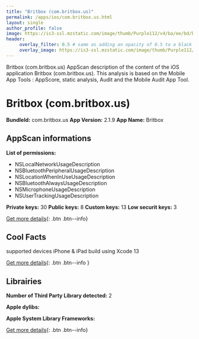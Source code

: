```yaml
---
title: "Britbox (com.britbox.us)"
permalink: /apps/ios/com.britbox.us.html
layout: single
author_profile: false
image: https://is3-ssl.mzstatic.com/image/thumb/Purple112/v4/ba/ee/bd/baeebdcc-611c-398b-9bc4-12dd9d559f0e/AppIcon-0-0-1x_U007emarketing-0-0-0-7-0-0-sRGB-0-0-0-GLES2_U002c0-512MB-85-220-0-0.png/512x512bb.jpg
header: 
     overlay_filter: 0.5 # same as adding an opacity of 0.5 to a black background
     overlay_image: https://is3-ssl.mzstatic.com/image/thumb/Purple112/v4/ba/ee/bd/baeebdcc-611c-398b-9bc4-12dd9d559f0e/AppIcon-0-0-1x_U007emarketing-0-0-0-7-0-0-sRGB-0-0-0-GLES2_U002c0-512MB-85-220-0-0.png/512x512bb.jpg
---
```

Britbox (com.britbox.us) AppScan description of the content of the iOS application Britbox (com.britbox.us). This analysis is based on the Mobile App Tools : AppScore, static analysis, Audit and the Mobile Audit App Tool.

# Britbox (com.britbox.us)

**BundleId:** com.britbox.us
**App Version:** 2.1.9
**App Name:** Britbox


## AppScan informations 

**List of permissions:** 
- NSLocalNetworkUsageDescription
- NSBluetoothPeripheralUsageDescription
- NSLocationWhenInUseUsageDescription
- NSBluetoothAlwaysUsageDescription
- NSMicrophoneUsageDescription
- NSUserTrackingUsageDescription
  
  
**Private keys:** 30
**Public keys:** 8
**Custom keys:** 13
**Low securit keys:** 3
  
[Get more details](/pricing.html){: .btn .btn--info}

## Cool Facts

supported devices iPhone & iPad
build using Xcode 13
  
[Get more details](/pricing.html){: .btn .btn--info }

## Librairies 
**Number of Third Party Library detected:** 2


**Apple dylibs:**


**Apple System Library Frameworks:**


  
[Get more details](/pricing.html){: .btn .btn--info}

